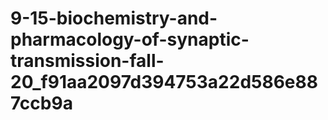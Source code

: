 # 9-15-biochemistry-and-pharmacology-of-synaptic-transmission-fall-20_f91aa2097d394753a22d586e887ccb9a